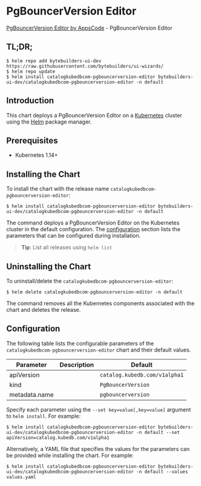 # PgBouncerVersion Editor

[PgBouncerVersion Editor by AppsCode](https://byte.builders) - PgBouncerVersion Editor

## TL;DR;

```console
$ helm repo add bytebuilders-ui-dev https://raw.githubusercontent.com/bytebuilders/ui-wizards/
$ helm repo update
$ helm install catalogkubedbcom-pgbouncerversion-editor bytebuilders-ui-dev/catalogkubedbcom-pgbouncerversion-editor -n default
```

## Introduction

This chart deploys a PgBouncerVersion Editor on a [Kubernetes](http://kubernetes.io) cluster using the [Helm](https://helm.sh) package manager.

## Prerequisites

- Kubernetes 1.14+

## Installing the Chart

To install the chart with the release name `catalogkubedbcom-pgbouncerversion-editor`:

```console
$ helm install catalogkubedbcom-pgbouncerversion-editor bytebuilders-ui-dev/catalogkubedbcom-pgbouncerversion-editor -n default
```

The command deploys a PgBouncerVersion Editor on the Kubernetes cluster in the default configuration. The [configuration](#configuration) section lists the parameters that can be configured during installation.

> **Tip**: List all releases using `helm list`

## Uninstalling the Chart

To uninstall/delete the `catalogkubedbcom-pgbouncerversion-editor`:

```console
$ helm delete catalogkubedbcom-pgbouncerversion-editor -n default
```

The command removes all the Kubernetes components associated with the chart and deletes the release.

## Configuration

The following table lists the configurable parameters of the `catalogkubedbcom-pgbouncerversion-editor` chart and their default values.

|   Parameter   | Description |            Default            |
|---------------|-------------|-------------------------------|
| apiVersion    |             | `catalog.kubedb.com/v1alpha1` |
| kind          |             | `PgBouncerVersion`            |
| metadata.name |             | `pgbouncerversion`            |


Specify each parameter using the `--set key=value[,key=value]` argument to `helm install`. For example:

```console
$ helm install catalogkubedbcom-pgbouncerversion-editor bytebuilders-ui-dev/catalogkubedbcom-pgbouncerversion-editor -n default --set apiVersion=catalog.kubedb.com/v1alpha1
```

Alternatively, a YAML file that specifies the values for the parameters can be provided while
installing the chart. For example:

```console
$ helm install catalogkubedbcom-pgbouncerversion-editor bytebuilders-ui-dev/catalogkubedbcom-pgbouncerversion-editor -n default --values values.yaml
```

